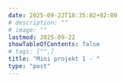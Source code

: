 ```yaml
---
date: 2025-09-22T18:35:02+02:00
# description: ""
# image: ""
lastmod: 2025-09-22
showTableOfContents: false
# tags: ["",]
title: "Mini projekt 1 - "
type: "post"
---
```

